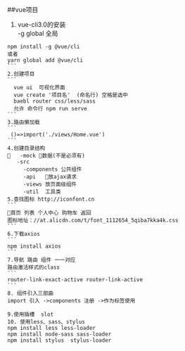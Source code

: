 ##vue项目 
1. vue-cli3.0的安装  
-g global 全局  
````
npm install -g @vue/cli 
或者 
yarn global add @vue/cli
```
2.创建项目
```
  vue ui  可视化界面
  vue create '项目名'  (命名行) 空格是选中 
  baebl router css/less/sass 
  允许 命令行 npm run serve
```
3.路由懒加载
```
 ()=>import('./views/Home.vue')
```
4.创建目录结构 
   -mock 数据(不是必须有)
   -src
     -components 公共组件 
	 -api   放ajax请求 
	 -views 放页面级组件 
	 -util  工具类 
5.查找图标 http://iconfont.cn 
```
首页 列表 个人中心 购物车 返回 
图标地址：//at.alicdn.com/t/font_1112654_5qiba7kka4k.css
```
6.下载axios 
``` 
npm install axios 
```
7.导航 路由 组件 一一对应
路由激活样式的class 
```
router-link-exact-active router-link-active
```
8. 组件引入三部曲 
import 引入 ->components 注册 ->作为标签使用  

9.使用插槽  slot  
10. 使用less、sass、stylus 
npm install less less-loader 
npm install node-sass sass-loader
npm install stylus  stylus-loader 



   

